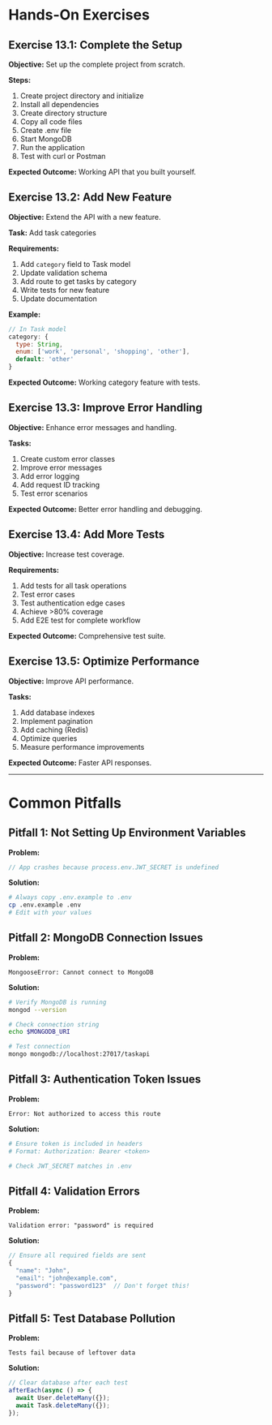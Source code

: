# Hands-On Exercises

## Exercise 13.1: Complete the Setup

**Objective:** Set up the complete project from scratch.

**Steps:**
1. Create project directory and initialize
2. Install all dependencies
3. Create directory structure
4. Copy all code files
5. Create .env file
6. Start MongoDB
7. Run the application
8. Test with curl or Postman

**Expected Outcome:** Working API that you built yourself.

## Exercise 13.2: Add New Feature

**Objective:** Extend the API with a new feature.

**Task:** Add task categories

**Requirements:**
1. Add `category` field to Task model
2. Update validation schema
3. Add route to get tasks by category
4. Write tests for new feature
5. Update documentation

**Example:**
```javascript
// In Task model
category: {
  type: String,
  enum: ['work', 'personal', 'shopping', 'other'],
  default: 'other'
}
```

**Expected Outcome:** Working category feature with tests.

## Exercise 13.3: Improve Error Handling

**Objective:** Enhance error messages and handling.

**Tasks:**
1. Create custom error classes
2. Improve error messages
3. Add error logging
4. Add request ID tracking
5. Test error scenarios

**Expected Outcome:** Better error handling and debugging.

## Exercise 13.4: Add More Tests

**Objective:** Increase test coverage.

**Requirements:**
1. Add tests for all task operations
2. Test error cases
3. Test authentication edge cases
4. Achieve >80% coverage
5. Add E2E test for complete workflow

**Expected Outcome:** Comprehensive test suite.

## Exercise 13.5: Optimize Performance

**Objective:** Improve API performance.

**Tasks:**
1. Add database indexes
2. Implement pagination
3. Add caching (Redis)
4. Optimize queries
5. Measure performance improvements

**Expected Outcome:** Faster API responses.

---

# Common Pitfalls

## Pitfall 1: Not Setting Up Environment Variables

**Problem:**
```javascript
// App crashes because process.env.JWT_SECRET is undefined
```

**Solution:**
```bash
# Always copy .env.example to .env
cp .env.example .env
# Edit with your values
```

## Pitfall 2: MongoDB Connection Issues

**Problem:**
```
MongooseError: Cannot connect to MongoDB
```

**Solution:**
```bash
# Verify MongoDB is running
mongod --version

# Check connection string
echo $MONGODB_URI

# Test connection
mongo mongodb://localhost:27017/taskapi
```

## Pitfall 3: Authentication Token Issues

**Problem:**
```
Error: Not authorized to access this route
```

**Solution:**
```bash
# Ensure token is included in headers
# Format: Authorization: Bearer <token>

# Check JWT_SECRET matches in .env
```

## Pitfall 4: Validation Errors

**Problem:**
```
Validation error: "password" is required
```

**Solution:**
```javascript
// Ensure all required fields are sent
{
  "name": "John",
  "email": "john@example.com",
  "password": "password123"  // Don't forget this!
}
```

## Pitfall 5: Test Database Pollution

**Problem:**
```
Tests fail because of leftover data
```

**Solution:**
```javascript
// Clear database after each test
afterEach(async () => {
  await User.deleteMany({});
  await Task.deleteMany({});
});
```
